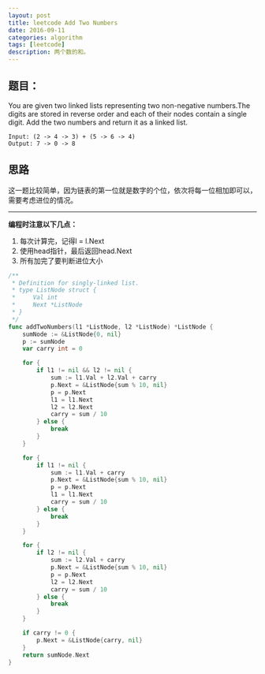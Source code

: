 ```yaml
---
layout: post
title: leetcode Add Two Numbers
date: 2016-09-11
categories: algorithm
tags: [leetcode]
description: 两个数的和。
---
```


## 题目：
You are given two linked lists representing two non-negative numbers.The digits are stored in reverse order and each of their nodes contain a single digit. Add the two numbers and return it as a linked list.
    
```
Input: (2 -> 4 -> 3) + (5 -> 6 -> 4)
Output: 7 -> 0 -> 8
```

## 思路
这一题比较简单，因为链表的第一位就是数字的个位，依次将每一位相加即可以，需要考虑进位的情况。

---
**编程时注意以下几点：**

1. 每次计算完，记得l = l.Next
2. 使用head指针，最后返回head.Next
3. 所有加完了要判断进位大小

```go
/**
 * Definition for singly-linked list.
 * type ListNode struct {
 *     Val int
 *     Next *ListNode
 * }
 */
func addTwoNumbers(l1 *ListNode, l2 *ListNode) *ListNode {
    sumNode := &ListNode{0, nil}
    p := sumNode
    var carry int = 0

    for {
        if l1 != nil && l2 != nil {
            sum := l1.Val + l2.Val + carry
            p.Next = &ListNode{sum % 10, nil}
            p = p.Next
            l1 = l1.Next
            l2 = l2.Next
            carry = sum / 10
        } else {
            break
        }
    }

    for {
        if l1 != nil {
            sum := l1.Val + carry
            p.Next = &ListNode{sum % 10, nil}
            p = p.Next
            l1 = l1.Next
            carry = sum / 10
        } else {
            break
        }
    }

    for {
        if l2 != nil {
            sum := l2.Val + carry
            p.Next = &ListNode{sum % 10, nil}
            p = p.Next
            l2 = l2.Next
            carry = sum / 10
        } else {
            break
        }
    }

    if carry != 0 {
        p.Next = &ListNode{carry, nil}
    }
    return sumNode.Next
}
```